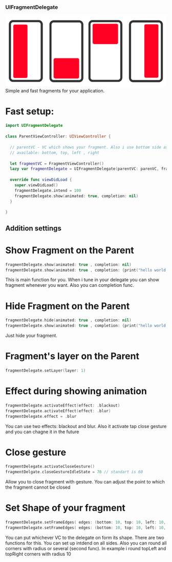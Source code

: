 ### UIFragmentDelegate
![alt text](https://github.com/Jeytery/UIFragmentDelegate//blob/master/UIFragmentDelegate_v2.png?raw=true)
Simple and fast fragments for your application. 

# Fast setup:
```swift
import UIFragmentDelegate

class ParentViewController: UIViewController {

  // parentVC - VC which shows your fragment. Also i use bottom side as example. Chooose whatever would you like.
  // available: bottom, top, left , right
  
  let fragmentVC = FragmentViewController()
  lazy var fragmentDelegate = UIFragmentDelegate(parentVC: parenVC, fragmentVC: fragmentVC, side: .bottom)
  
  override func viewDidLoad {
    super.viewDidLoad()
    fragmentDelegate.intend = 100
    fragmentDelegate.show(animated: true, completion: nil)
  }

}
```

## Addition settings 

# Show Fragment on the Parent
```swift
fragmentDelegate.show(animated: true , completion: nil)
fragmentDelegate.show(animated: true , completion: {print("hello world!")})
```
This is main function for you. When i tune in your delegate you can show fragment whenever you want. Also you can completion func.
# Hide Fragment on the Parent
```swift
fragmentDelegate.hide(animated: true , completion: nil)
fragmentDelegate.show(animated: true , completion: {print("hello world!")})
```
Just hide your fragment.
# Fragment's layer on the Parent
```swift
fragmentDelegate.setLayer(layer: 1)
```
# Effect during showing animation
```swift
fragmentDelegate.activateEffect(effect: .blackout)
fragmentDelegate.activateEffect(effect: .blur)
fragmentDelegate.effect = .blur 
```
You can use two effects: blackout and blur. Also it activate tap close gesture and you can chagne it in the future 
# Close gesture 
```swift
fragmentDelegate.activateCloseGesture()
fragmentDelgate.closeGestureIdleState = 70 // standart is 60
```
Allow you to close fragment with gesture. You can adjust the point to which the fragment cannot be closed
# Set Shape of your fragment 
```swift
fragmentDelegate.setFrameEdges( edges: (bottom: 10, top: 10, left: 10, right: 10), cornerRadius: 10) // same func with radius for all corners 
fragmentDelegate.setFrameEdges( edges: (bottom: 10, top: 10, left: 10, right: 10), cornerRadius: ([.topLeft, .topRight], radius: 10))
```
You can put whichever VC to the delegate on form its shape. There are two functions for this. You can set up intdend on all sides. Also you can round all corners with radius or several (second func). In example i round topLeft and topRight corners with radius 10
